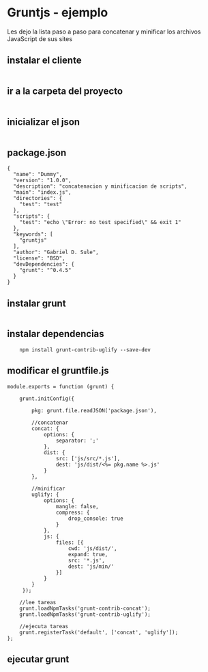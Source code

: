 Gruntjs - ejemplo
======
Les dejo la lista paso a paso para concatenar y minificar los archivos JavaScript de sus sites


## instalar el cliente
```npm install -g grunt-cli
```

## ir a la carpeta del proyecto
```cd dummy
```

## inicializar el json
```npm init
```

## package.json
```
{
  "name": "Dummy",
  "version": "1.0.0",
  "description": "concatenacion y minificacion de scripts",
  "main": "index.js",
  "directories": {
    "test": "test"
  },
  "scripts": {
    "test": "echo \"Error: no test specified\" && exit 1"
  },
  "keywords": [
    "gruntjs"
  ],
  "author": "Gabriel D. Sule",
  "license": "BSD",
  "devDependencies": {
    "grunt": "^0.4.5"
  }
}
```

## instalar grunt
```npm install grunt --save-dev
```

## instalar dependencias
```npm install grunt-contrib-concat --save-dev
    npm install grunt-contrib-uglify --save-dev
```

## modificar el gruntfile.js
```
module.exports = function (grunt) {
  
	grunt.initConfig({
  
		pkg: grunt.file.readJSON('package.json'),
		
		//concatenar
		concat: {
			options: {
				separator: ';'
			},
			dist: {
				src: ['js/src/*.js'],
				dest: 'js/dist/<%= pkg.name %>.js'
			}
		},
	  
		//minificar
		uglify: {
			options: {
				mangle: false,
				compress: {
					drop_console: true
				}
			},
			js: {
				files: [{
					cwd: 'js/dist/',
					expand: true,
					src: '*.js',
					dest: 'js/min/'
				}]
			}
		}
	 });
 
	//lee tareas
	grunt.loadNpmTasks('grunt-contrib-concat');
	grunt.loadNpmTasks('grunt-contrib-uglify');

	//ejecuta tareas
	grunt.registerTask('default', ['concat', 'uglify']);
};
```


## ejecutar grunt
```grunt default
```

